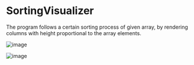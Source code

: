 # SortingVisualizer
The program follows a certain sorting process of given array, by rendering columns with height proportional to the array elements.

![image](https://github.com/user-attachments/assets/704ecaae-8849-449a-90b9-f37c7092a6e6)

![image](https://github.com/user-attachments/assets/e7ddf013-c187-41a5-8258-762eb24383f1)
